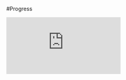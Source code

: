 #Progress



![Atlas](https://github.com/NarenAnandh/Atlas/blob/master/Progress/Atlas%20Tasks%20-%20Sheet1.pdf)
